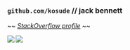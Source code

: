 ### `github.com/kosude` // jack bennett

~~ [*StackOverflow profile*](https://stackoverflow.com/users/12980669) ~~

<img align=left src="https://github-readme-stats.vercel.app/api/?username=kosude"/>
<img align=left src="https://github-readme-stats.vercel.app/api/top-langs/?username=kosude&langs_count=10"/>
